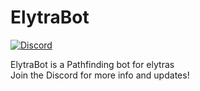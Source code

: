 # ElytraBot
[![Discord](https://img.shields.io/discord/463752820026376202.svg?label=&logo=discord&logoColor=ffffff&color=7389D8&labelColor=6A7EC2)](https://discord.gg/QTPWRrV)

ElytraBot is a Pathfinding bot for elytras <br /> Join the Discord for more info and updates!
